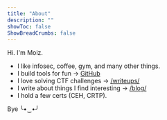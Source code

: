 ```yaml
---
title: "About"
description: ""
showToc: false
ShowBreadCrumbs: false
---
```


Hi. I'm Moiz.  

- I like infosec, coffee, gym, and many other things.  
- I build tools for fun → [GitHub](https://github.com/RIZZZIOM)  
- I love solving CTF challenges → [/writeups/](/writeups/)  
- I write about things I find interesting → [/blog/](/blog/)  
- I hold a few certs (CEH, CRTP).  

Bye  ╰•‿•╯
